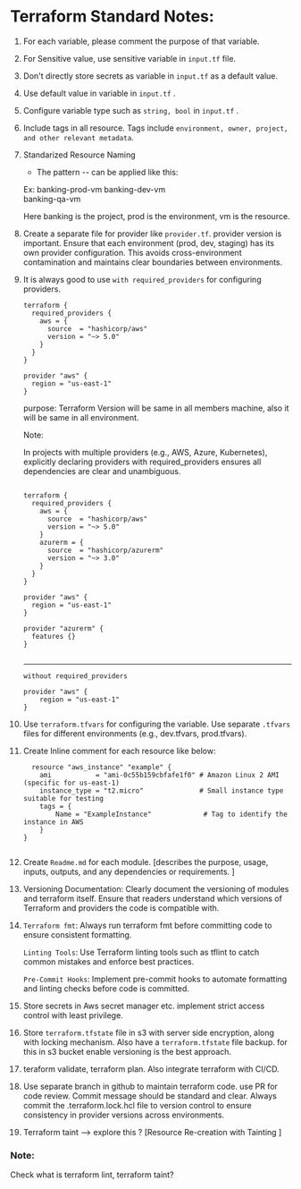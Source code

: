 # Terraform Standard Notes:

1. For each variable, please comment the purpose of that variable.
2. For Sensitive value, use sensitive variable in `input.tf` file.
3. Don't directly store secrets as variable in `input.tf` as a default value.
4. Use default value in variable in `input.tf` .
5. Configure variable type such as `string, bool` in `input.tf` .
6. Include tags in all resource. Tags include `environment, owner, project, and other relevant metadata`.
7. Standarized Resource Naming 

	* The pattern <project>-<environment>-<resource> can be applied like this:
	
	Ex: banking-prod-vm
	    banking-dev-vm      
		banking-qa-vm      
		
	Here banking is the project, prod is the environment, vm is the resource.
	
8. Create a separate file for provider like `provider.tf`. provider version is important. Ensure that each environment (prod, dev, staging) has its own provider configuration. This avoids cross-environment contamination and maintains clear boundaries between environments. 

9. It is always good to use `with required_providers` for configuring providers.

	```
    terraform { 
	  required_providers {
		aws = {
		  source  = "hashicorp/aws"
		  version = "~> 5.0"
		}
	  }
	}

	provider "aws" {
	  region = "us-east-1"
	}

    ```
	
	purpose: Terraform Version will be same in all members machine, also it will be same in all environment.
	
	
	Note:
	
	In projects with multiple providers (e.g., AWS, Azure, Kubernetes), explicitly declaring providers with required_providers ensures all dependencies are clear and unambiguous.

    ```
	
	terraform {
	  required_providers {
		aws = {
		  source  = "hashicorp/aws"
		  version = "~> 5.0"
		}
		azurerm = {
		  source  = "hashicorp/azurerm"
		  version = "~> 3.0"
		}
	  }
	}

	provider "aws" {
	  region = "us-east-1"
	}

	provider "azurerm" {
	  features {}
	}


    ```

	
	---
	
	`without required_providers`
	
    ```
	provider "aws" {
        region = "us-east-1"
    }

    ```

10. Use `terraform.tfvars` for configuring the variable. Use separate `.tfvars` files for different environments (e.g., dev.tfvars, prod.tfvars). 

11. Create Inline comment for each resource like below:

	```
	  resource "aws_instance" "example" {
        ami           = "ami-0c55b159cbfafe1f0" # Amazon Linux 2 AMI (specific for us-east-1)
        instance_type = "t2.micro"              # Small instance type suitable for testing
        tags = {
            Name = "ExampleInstance"             # Tag to identify the instance in AWS
        }
	}

	
	```
	
12. Create `Readme.md` for each module. [describes the purpose, usage, inputs, outputs, and any dependencies or requirements. ]

13. Versioning Documentation: Clearly document the versioning of modules and terraform itself. Ensure that readers understand which versions of Terraform and providers the code is compatible with. 

14. `Terraform fmt`: Always run terraform fmt before committing code to ensure consistent formatting.

    `Linting Tools`: Use Terraform linting tools such as tflint to catch common mistakes and enforce best practices. 

	`Pre-Commit Hooks`: Implement pre-commit hooks to automate formatting and linting checks before code is committed. 
	
	
15. Store secrets in Aws secret manager etc. implement strict access control with least privilege.

16. Store `terraform.tfstate` file in s3 with server side encryption, along with locking mechanism. Also have a `terraform.tfstate` file backup. for this in s3 bucket enable versioning is the best approach. 

17. teraform validate, terraform plan. Also integrate terraform with CI/CD.

18. Use separate branch in github to maintain terraform code. use PR for code review. Commit message should be standard and clear. Always commit the .terraform.lock.hcl file to version control to ensure consistency in provider versions across environments.

19. Terraform taint --> explore this ?  [Resource Re-creation with Tainting ]

### Note:

Check what is terraform lint, terraform taint?